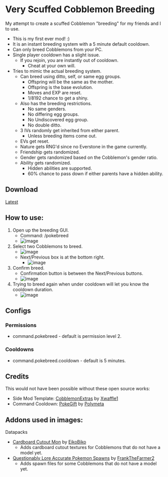 # Very Scuffed Cobblemon Breeding
My attempt to create a scuffed Cobblemon "breeding" for my friends and I to use.
- This is my first ever mod! :)
- It is an instant breeding system with a 5 minute default cooldown.
- Can only breed Cobblemons from your PC.
- Single player cooldown has a slight issue.
  - If you rejoin, you are instantly out of cooldown.
    - Cheat at your own will.
- Tries to mimic the actual breeding system.
  - Can breed using ditto, self, or same egg groups.
    - Offspring will be the same as the mother.
    - Offspring is the base evolution.
    - Moves and EXP are reset.
    - 1/8192 chance to get a shiny.
  - Also has the breeding restrictions.
    - No same genders.
    - No differing egg groups.
    - No Undiscovered egg group.
    - No double ditto.
  - 3 IVs randomly get inherited from either parent.
    - Unless breeding items come out.
  - EVs get reset.
  - Nature gets RNG'd since no Everstone in the game currently.
  - Friendship gets randomized.
  - Gender gets randomized based on the Cobblemon's gender ratio.
  - Ability gets randomized.
    - Hidden abilities are supported.
    - 60% chance to pass down if either parents have a hidden ability.

## Download
[Latest](https://github.com/ThomasQTruong/VeryScuffedCobblemonBreeding/releases/tag/1.0.0)

## How to use:
1. Open up the breeding GUI.
    - Command: /pokebreed
    - ![image](https://user-images.githubusercontent.com/58405482/232265114-48c663b1-8966-4f62-8911-6519d7d2cc9e.png)
2. Select two Cobblemons to breed.
    - ![image](https://user-images.githubusercontent.com/58405482/232265199-6c2311e6-e348-41be-a984-3d6a79b6dc5d.png)
    - Next/Previous box is at the bottom right.
      - ![image](https://user-images.githubusercontent.com/58405482/232265149-941782aa-e863-4c98-91ba-5c1616c3f6b6.png)
3. Confirm breed.
    - Confirmation button is between the Next/Previous buttons.
    - ![image](https://user-images.githubusercontent.com/58405482/232265217-2b3493e5-272d-43d8-b7b3-49dd284f98da.png)
4. Trying to breed again when under cooldown will let you know the cooldown duration.
    - ![image](https://user-images.githubusercontent.com/58405482/232265354-a8c21114-5a5d-4343-8be5-f7a41ed43727.png)

## Configs
### Permissions
- command.pokebreed - default is permission level 2.
### Cooldowns
- command.pokebreed.cooldown - default is 5 minutes.

## Credits
This would not have been possible without these open source works:
- Side Mod Template: [CobblemonExtras](https://github.com/Xwaffle1/CobblemonExtras) by [Xwaffle1](https://github.com/Xwaffle1/)
- Command Cooldown: [PokeGift](https://github.com/Polymeta/Pokegift/) by [Polymeta](https://github.com/Polymeta)

## Addons used in images:
Datapacks
- [Cardboard Cutout Mon](https://modrinth.com/resourcepack/cardboard-cutout-mon) by [EikoBiko](https://modrinth.com/user/EikoBiko)
  - Adds cardboard cutout textures for Cobblemons that do not have a model yet.
- [Questionably Lore Accurate Pokemon Spawns](https://modrinth.com/datapack/questionably-lore-accurate-pokemon-spawns) by [FrankTheFarmer2](https://modrinth.com/user/FrankTheFarmer2)
  - Adds spawn files for some Cobblemons that do not have a model yet.
